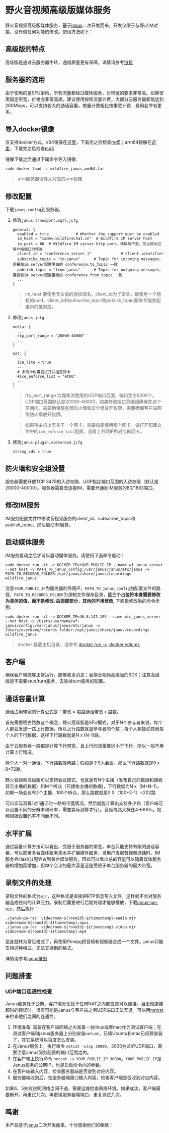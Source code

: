 # 野火音视频高级版媒体服务
野火音视频高级版媒体服务，基于[janus](https://github.com/meetecho/janus-gateway)二次开发而来，开发仅限于与野火IM对接，没有做任何功能的修改。使用方法如下：

## 高级版的特点
高级版是通过云服务器中转，通信质量更有保障，详情请参考[链接](https://docs.wildfirechat.cn/blogs/野火音视频简介.html)

## 服务器的选用
由于使用的是SFU架构，所有流量都经过媒体服务，对带宽的要求非常高。如果使用固定带宽，价格会非常高昂。建议使用按照流量计费，大部分云服务器都能达到200Mbps，可以支持较大的通话容量。按量计费相比按带宽计费，费用会节省更多。

## 导入docker镜像
仅支持docker方式，x64镜像在[这里](http://static.wildfirechat.net/wildfire_janus_amd64.tar)，下载完之后检查[md5](http://static.wildfirechat.net/wildfire_janus_amd64.md5)；arm64镜像在[这里](http://static.wildfirechat.net/wildfire_janus_arm64.tar)，下载完之后检查[md5](http://static.wildfirechat.net/wildfire_janus_arm64.md5)

镜像下载之后通过下属命令导入镜像:
```
sudo docker load -i wildfire_janus_amd64.tar
```
> arm服务器请导入对应的arm镜像

## 修改配置
下载```janus_config```到服务器。
1. 修改```janus.transport.mqtt.jcfg```
    ```
    general: {
      enabled = true            # Whether the support must be enabled
      im_host = "imdev.wildfirechat.cn"  # Wildfire IM server host
      im_port = 80  # Wildfire IM server http port。请保持不变，仅当改动过客户端端口时修改
      client_id = "conference_server_1"				# Client identifier
      subscribe_topic = "to-janus"		# Topic for incoming messages，需要和im server配置里面的 conference.to_topic 一致
      publish_topic = "from-janus"		# Topic for outgoing messages，需要和im server配置里面的 conference.from_topic 一致
      ...
    }
    ```
    >im_host 要使用专业版的授权域名，client_id为了安全，请使用一个随机的uuid，client_id和subscribe_topic和publish_topic要和IM服务配置中的值对应。
2. 修改```janus.jcfg```
    ```
    media: {
      ...
      rtp_port_range = "20000-40000"
      ...
    }

    nat: {
      ...
      ice_lite = true
      ...
      # 多网卡时需要打开并指定网卡
      #ice_enforce_list = "eth0"
      ...
    }

    ```
    > rtp_port_range 为媒体流使用的UDP端口范围，端口至少5000个。UDP端口范围默认是20000-40000，如果修改端口范围请确保在这个区间内。需要确保服务器防火墙和安全组放开权限，需要确保客户端网络防火墙放开权限。

    > 如果宿主机上有多于一个网卡，需要指定使用那个网卡，请打开配置文件中的```ice_enforce_list```配置，设置上外网IP所对应的网卡。

3. 修改```janus.plugin.videoroom.jcfg```
    ```
    string_ids = true

    ```

## 防火墙和安全组设置
服务器需要开放TCP 3478的入访权限、UDP指定端口范围的入访权限（默认是20000-40000）。服务器需要去连接IM，需要开通到IM服务的80/1883端口。

## 修改IM服务
IM服务配置文件中修改音视频服务的client_id、subscribe_topic和publish_topic。然后启动IM服务。

## 启动媒体服务
IM服务启动之后才可以启动媒体服务。请使用下面命令启动：
```
sudo docker run -it -e DOCKER_IP=YOUR_PUBLIC_IP --name wf_janus_server --net host -v PATH_TO_janus_config:/var/janus/janus/etc/janus -v PATH_TO_RECORDS_FOLDER:/opt/janus/share/janus/recordings wildfire_janus
```
注意```YOUR_PUBLIC_IP```为服务器的外网IP，```PATH_TO_janus_config```为配置文件的路径，```PATH_TO_RECORDS_FOLDER```为录制文件保存目录，**这三个占位符本身需要修改为具体的值，而不是修改```:```后面那部分，其他的不用修改**, 下面是修改后的命令示例:

```
sudo docker run -it -e DOCKER_IP=46.8.147.195 --name wfc_janus_server --net host -v /Users/userName/wf-janus/config:/var/janus/janus/etc/janus -v /Users/userName/records_folder:/opt/janus/share/janus/recordings wildfire_janus
```

> docker 挂载主机目录，请参考 [docker run -v](https://www.cnblogs.com/starfish29/p/10653960.html), [docker volums](https://docs.docker.com/storage/volumes/)

## 客户端
确保客户端能够正常运行，能够收发消息；替换音视频高级版的SDK；注意高级版是不需要stun/turn服务，去除掉turn服务的配置。

## 通话容量计算
通话占用带宽的计算公式是：带宽 = 每路通话带宽 x 路数。

首先需要明白路数这个概念，野火高级版是SFU模式，对于N个参与者来说，每个人都会发送一路上行数据，所以上行路数就是参与者的个数；每个人都接受其他每个人的下行数据，这样下行路数就是N x (N-1)路。

由于云服务器一般都是计算下行带宽，且上行的流量要远小于下行，所以一般不用计算上行情况。

两个人一对一通话，下行路数就两路；假如是个9人会议，那么下行路数就是9 x 8=72路。

野火音视频高级版可以支持会议模式，也就是有N个主播（发布自己的数据和接收其它主播的数据）和M个听众（只接收主播的数据)，下行数据为N x（M+N-1）。如果一场会议有2个主播，100个听众，那么路数就是2 X（100+2-1）=202路

可以实际测算1对1通话时一路的带宽情况，然后就能计算出支持多少路（客户端可以设置不同的分辨率和码率，需要实际测算才行）。音频每路大概在4-6KB/s。视频根据设置码率不同而不同。


## 水平扩展
通过容量计算方法可以看出，受限于服务器的带宽，单台只能支持有限的通话容量。可以部署多台媒体服务来水平扩展媒体服务。当用户发起音视频通话时，IM服务会Hash分配会议到某台媒体服务。因此可以看出总的容量可以随着媒体服务器的增加而增加，但单个会议的最大容量还是受限于单台服务器的最大带宽。

## 录制文件的处理
录制文件的格式为```mjr```，这种格式是直接把RTP信息写入文件，这样就不会对服务器造成任何的计算压力。录制后需要进行后期处理才能够播放，下载[janus-pp-rec](./janus-pp-rec)，然后执行：
```
./janus-pp-rec  videoroom-${roomId}-${timestamp}-audio.mjr videoroom-${roomId}-${timestamp}.opus
./janus-pp-rec  videoroom-${roomId}-${timestamp}-video.mjr videoroom-${roomId}-${timestamp}.mp4
```
至此就转为常见格式了，再使用ffmepg把音频和视频结合成一个文件。janus只能支持这种格式，无法支持别的格式。

详情请参考[janus录制](https://janus.conf.meetecho.com/docs/recordings.html)

## 问题排查
### UDP端口连通性检查
Janus服务处于公网，客户端无论处于任何NAT之内都应该可以连接。当出现连接超时的错误时，很有可能是Janus与客户端之间UDP端口无法互通。可以用[netcat](https://www.baidu.com/s?wd=netcat)来检查他们之间的连通性。
1. 环境准备: 需要在客户端网络之内准备一台linux或者mac作为测试客户端；在测试客户端和janus服务器上分别安装```netcat```，已知Ubuntu和mac已经预安装了，其它系统可以百度怎么安装。
2. 在Janus服务上，执行命令 ```netcat -ulvp 30000```。3000为监听UDP端口，需要注意Janus服务配置的端口范围之内。
3. 在客户端上执行命令 ```netcat -u YOUR_PUBLIC_IP 30000```。```YOUR_PUBLIC_IP```是Janus服务的公网IP，也是启动命令内的参数。
4. 在客户端输入内容，检查服务器端是否收到对应内容。
5. 服务器端收到后，在服务器端窗口输入内容，检查客户端是否收到对应内容。

如果4、5失败说明网络之间不通，需要运维检查网络环境。如果成功，客户端需要断开，再重试几次。再更换服务器端端口，重复测试几次。

## 鸣谢
本产品基于[janus](https://github.com/meetecho/janus-gateway)二次开发而来，十分感谢他们的奉献！
